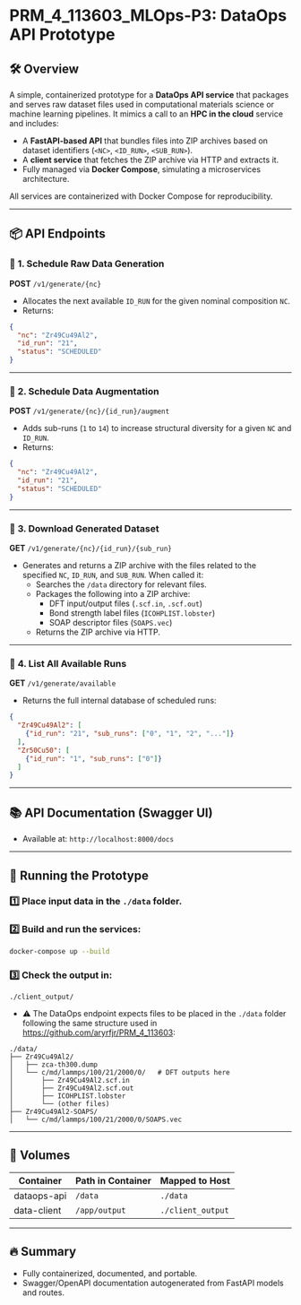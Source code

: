 # PRM_4_113603_MLOps-P3: DataOps API Prototype

## 🛠 Overview

A simple, containerized prototype for a **DataOps API service** that packages and serves raw dataset files used in computational materials science or machine learning pipelines. It mimics a call to an **HPC in the cloud** service and includes:

- A **FastAPI-based API** that bundles files into ZIP archives based on dataset identifiers (`<NC>`, `<ID_RUN>`, `<SUB_RUN>`).
- A **client service** that fetches the ZIP archive via HTTP and extracts it.
- Fully managed via **Docker Compose**, simulating a microservices architecture.

All services are containerized with Docker Compose for reproducibility.

---

## 📦 API Endpoints

### 🔸 **1. Schedule Raw Data Generation**
**POST** `/v1/generate/{nc}`

- Allocates the next available `ID_RUN` for the given nominal composition `NC`.
- Returns:
```json
{
  "nc": "Zr49Cu49Al2",
  "id_run": "21",
  "status": "SCHEDULED"
}
```

---

### 🔸 **2. Schedule Data Augmentation**
**POST** `/v1/generate/{nc}/{id_run}/augment`

- Adds sub-runs (`1` to `14`) to increase structural diversity for a given `NC` and `ID_RUN`.
- Returns:
```json
{
  "nc": "Zr49Cu49Al2",
  "id_run": "21",
  "status": "SCHEDULED"
}
```

---

### 🔸 **3. Download Generated Dataset**
**GET** `/v1/generate/{nc}/{id_run}/{sub_run}`

- Generates and returns a ZIP archive with the files related to the specified `NC`, `ID_RUN`, and `SUB_RUN`. When called it:
  - Searches the `/data` directory for relevant files.
  - Packages the following into a ZIP archive:
    - DFT input/output files (`.scf.in`, `.scf.out`)
    - Bond strength label files (`ICOHPLIST.lobster`)
    - SOAP descriptor files (`SOAPS.vec`)
  - Returns the ZIP archive via HTTP.

---

### 🔸 **4. List All Available Runs**
**GET** `/v1/generate/available`

- Returns the full internal database of scheduled runs:
```json
{
  "Zr49Cu49Al2": [
    {"id_run": "21", "sub_runs": ["0", "1", "2", "..."]}
  ],
  "Zr50Cu50": [
    {"id_run": "1", "sub_runs": ["0"]}
  ]
}
```

---

## 📚 API Documentation (Swagger UI)
- Available at: `http://localhost:8000/docs`

---

## 🚀 Running the Prototype

### 1️⃣ Place input data in the `./data` folder.

### 2️⃣ Build and run the services:
```bash
docker-compose up --build
```

### 3️⃣ Check the output in:
```
./client_output/
```

- ⚠️ The DataOps endpoint expects files to be placed in the `./data` folder following the same structure used in https://github.com/aryrfjr/PRM_4_113603:
```
./data/
├── Zr49Cu49Al2/
│   ├── zca-th300.dump
│   └── c/md/lammps/100/21/2000/0/   # DFT outputs here
│       ├── Zr49Cu49Al2.scf.in
│       ├── Zr49Cu49Al2.scf.out
│       ├── ICOHPLIST.lobster
│       └── (other files)
├── Zr49Cu49Al2-SOAPS/
│   └── c/md/lammps/100/21/2000/0/SOAPS.vec
```

---

## 📂 Volumes
| Container      | Path in Container | Mapped to Host         |
|----------------|--------------------|------------------------|
| dataops-api    | `/data`            | `./data`               |
| data-client    | `/app/output`      | `./client_output`      |

---

## 🔥 Summary
- Fully containerized, documented, and portable.
- Swagger/OpenAPI documentation autogenerated from FastAPI models and routes.
